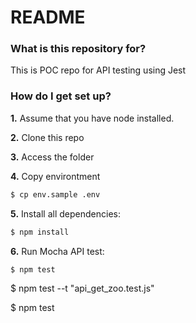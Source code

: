 # README #

### What is this repository for? ###

This is POC repo for API testing using Jest

### How do I get set up? ###

**1.** Assume that you have node installed.

**2.** Clone this repo

**3.** Access the folder

**4.** Copy environtment
```sh
$ cp env.sample .env
```

**5.** Install all dependencies:
```sh
$ npm install
```

**6.** Run Mocha API test:
```sh
$ npm test
```
$ npm test --t "api_get_zoo.test.js"

$ npm test
